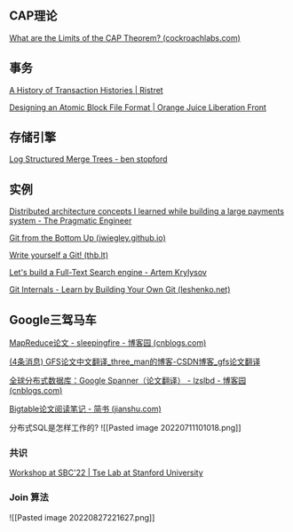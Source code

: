 ## CAP理论

[What are the Limits of the CAP Theorem? (cockroachlabs.com)](https://www.cockroachlabs.com/blog/limits-of-the-cap-theorem/)

## 事务

[A History of Transaction Histories | Ristret](https://ristret.com/s/f643zk/history_transaction_histories)

[Designing an Atomic Block File Format | Orange Juice Liberation Front](https://orangejuiceliberationfront.com/designing-an-atomic-block-file-format/)

## 存储引擎

[Log Structured Merge Trees - ben stopford](http://www.benstopford.com/2015/02/14/log-structured-merge-trees/)


## 实例

[Distributed architecture concepts I learned while building a large payments system - The Pragmatic Engineer](https://blog.pragmaticengineer.com/distributed-architecture-concepts-i-have-learned-while-building-payments-systems/)

[Git from the Bottom Up (jwiegley.github.io)](https://jwiegley.github.io/git-from-the-bottom-up/)

[Write yourself a Git! (thb.lt)](https://wyag.thb.lt/)

[Let's build a Full-Text Search engine - Artem Krylysov](https://artem.krylysov.com/blog/2020/07/28/lets-build-a-full-text-search-engine/)

[Git Internals - Learn by Building Your Own Git (leshenko.net)](https://www.leshenko.net/p/ugit/)


## Google三驾马车

[MapReduce论文 - sleepingfire - 博客园 (cnblogs.com)](https://www.cnblogs.com/sleepingfire/articles/2240639.html)

[(4条消息) GFS论文中文翻译_three_man的博客-CSDN博客_gfs论文翻译](https://blog.csdn.net/three_man/article/details/44408825)

[全球分布式数据库：Google Spanner（论文翻译） - lzslbd - 博客园 (cnblogs.com)](https://www.cnblogs.com/linbingdong/p/6388621.html)

[Bigtable论文阅读笔记 - 简书 (jianshu.com)](https://www.jianshu.com/p/52881714d786)

分布式SQL是怎样工作的?
![[Pasted image 20220711101018.png]]


### 共识

[Workshop at SBC'22 | Tse Lab at Stanford University](https://tselab.stanford.edu/workshop-sbc22/)



### Join 算法 

![[Pasted image 20220827221627.png]]



